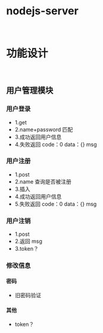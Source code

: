 # nodejs-server

&emsp;

# 功能设计

&emsp;

## 用户管理模块

### 用户登录

- 1.get
- 2.name+password 匹配
- 3.成功返回用户信息
- 4.失败返回 code：0 data：{} msg

### 用户注册

- 1.post
- 2.name 查询是否被注册
- 3.插入
- 4.成功返回用户信息
- 5.失败返回 code：0 data：{} msg

### 用户注销

- 1.post
- 2.返回 msg
- 3.token？

### 修改信息

#### 密码

- 旧密码验证

#### 其他

- token？

###
